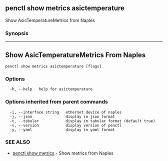 ## penctl show metrics asictemperature

Show AsicTemperatureMetrics from Naples

### Synopsis



---------------------------------
 Show AsicTemperatureMetrics From Naples 
---------------------------------


```
penctl show metrics asictemperature [flags]
```

### Options

```
  -h, --help   help for asictemperature
```

### Options inherited from parent commands

```
  -i, --interface string   ethernet device of naples
  -j, --json               display in json format
  -t, --tabular            display in tabular format (default true)
  -v, --version            display version of penctl
  -y, --yaml               display in yaml format
```

### SEE ALSO
* [penctl show metrics](penctl_show_metrics.md)	 - Show metrics from Naples

